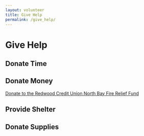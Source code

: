 ```yaml
---
layout: volunteer
title: Give Help
permalink: /give_help/
---
```


# Give Help

## Donate Time

## Donate Money

[Donate to the Redwood Credit Union North Bay Fire Relief Fund](https://rcu-community-fund.squarespace.com/donate/)

## Provide Shelter

## Donate Supplies